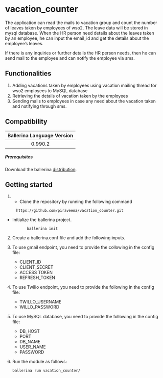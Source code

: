 # vacation_counter

The application can read the mails to vacation group and count the number of leaves taken by employees of wso2. The leave data will be stored in mysql database. When the HR person need details about the leaves taken by an employee, he can input the email_id and get the details about the employee’s leaves. 

If there is any inquiries or further details the HR person needs, then he can send mail to the employee and can notify the employee via sms.

## Functionalities
1. Adding vacations taken by employees using vacation mailing thread for wso2 employees to MySQL database
2. Retrieving the details of vacation taken by the employees
3. Sending mails to employees in case any need about the vacation taken and notifying through sms.


## Compatibility

| Ballerina Language Version  |
|:---------------------------:|
| 0.990.2                     |

##### Prerequisites
Download the ballerina [distribution](https://ballerinalang.org/downloads/).

## Getting started

1.  * Clone the repository by running the following command

         
   ```shell
     	https://github.com/piraveena/vacation_counter.git
   ```
   
   * Initialize the ballerina project.
    
  ```shell
         	ballerina init
  ```


2. Create a ballerina.conf file and add the following inputs.

3.  To use gmail endpoint, you need to provide the collowing in the config file:
    - CLIENT_ID
    - CLIENT_SECRET
    - ACCESS TOKEN
    - REFRESH_TOKEN

4.  To use Twilio endpoint, you need to provide the following in the config file:

       - TWILLO_USERNAME
       - WILLO_PASSWORD
       
5.  To use MySQL database, you need to provide the following in the config file:

       - DB_HOST
       - PORT
       - DB_NAME
       - USER_NAME
       - PASSWORD



7. Run the module as follows:

	```ballerina
	ballerina run vacation_counter/
	```
